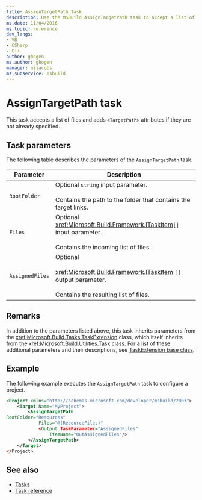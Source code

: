 ```yaml
---
title: AssignTargetPath Task
description: Use the MSBuild AssignTargetPath task to accept a list of files and add TargetPath attributes if they are not already specified.
ms.date: 11/04/2016
ms.topic: reference
dev_langs:
- VB
- CSharp
- C++
author: ghogen
ms.author: ghogen
manager: mijacobs
ms.subservice: msbuild
---
```

# AssignTargetPath task

This task accepts a list of files and adds `<TargetPath>` attributes if they are not already specified.

## Task parameters

The following table describes the parameters of the `AssignTargetPath` task.

|Parameter|Description|
|---------------|-----------------|
|`RootFolder`|Optional `string` input parameter.<br /><br /> Contains the path to the folder that contains the target links.|
|`Files`|Optional <xref:Microsoft.Build.Framework.ITaskItem>`[]` input parameter.<br /><br /> Contains the incoming list of files.|
|`AssignedFiles`|Optional<br /><br /> <xref:Microsoft.Build.Framework.ITaskItem> `[]` output parameter.<br /><br /> Contains the resulting list of files.|

## Remarks

In addition to the parameters listed above, this task inherits parameters from the <xref:Microsoft.Build.Tasks.TaskExtension> class, which itself inherits from the <xref:Microsoft.Build.Utilities.Task> class. For a list of these additional parameters and their descriptions, see [TaskExtension base class](../msbuild/taskextension-base-class.md).

## Example

The following example executes the `AssignTargetPath` task to configure a project.

```xml
<Project xmlns="http://schemas.microsoft.com/developer/msbuild/2003">
    <Target Name="MyProject">
        <AssignTargetPath
RootFolder="Resources"
            Files="@(ResourceFiles)"
            <Output TaskParameter="AssignedFiles"
                ItemName="OutAssignedFiles"/>
        </AssignTargetPath>
    </Target>
</Project>
```

## See also

- [Tasks](../msbuild/msbuild-tasks.md)
- [Task reference](../msbuild/msbuild-task-reference.md)
